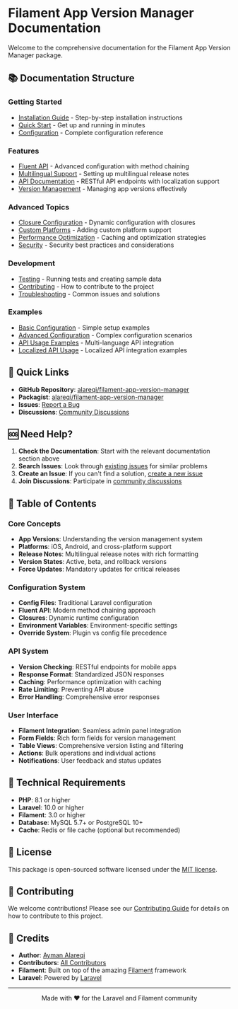 # Filament App Version Manager Documentation

Welcome to the comprehensive documentation for the Filament App Version Manager package.

## 📚 Documentation Structure

### Getting Started
- [Installation Guide](installation.md) - Step-by-step installation instructions
- [Quick Start](quick-start.md) - Get up and running in minutes
- [Configuration](configuration.md) - Complete configuration reference

### Features
- [Fluent API](fluent-api.md) - Advanced configuration with method chaining
- [Multilingual Support](multilingual.md) - Setting up multilingual release notes
- [API Documentation](api.md) - RESTful API endpoints with localization support
- [Version Management](version-management.md) - Managing app versions effectively

### Advanced Topics
- [Closure Configuration](closure-configuration.md) - Dynamic configuration with closures
- [Custom Platforms](custom-platforms.md) - Adding custom platform support
- [Performance Optimization](performance.md) - Caching and optimization strategies
- [Security](security.md) - Security best practices and considerations

### Development
- [Testing](testing.md) - Running tests and creating sample data
- [Contributing](contributing.md) - How to contribute to the project
- [Troubleshooting](troubleshooting.md) - Common issues and solutions

### Examples
- [Basic Configuration](../examples/basic-configuration.php) - Simple setup examples
- [Advanced Configuration](../examples/advanced-configuration.php) - Complex configuration scenarios
- [API Usage Examples](../examples/api-usage-examples.php) - Multi-language API integration
- [Localized API Usage](../examples/localized-api-usage.php) - Localized API integration examples

## 🚀 Quick Links

- **GitHub Repository**: [alareqi/filament-app-version-manager](https://github.com/alareqi/filament-app-version-manager)
- **Packagist**: [alareqi/filament-app-version-manager](https://packagist.org/packages/alareqi/filament-app-version-manager)
- **Issues**: [Report a Bug](https://github.com/alareqi/filament-app-version-manager/issues)
- **Discussions**: [Community Discussions](https://github.com/alareqi/filament-app-version-manager/discussions)

## 🆘 Need Help?

1. **Check the Documentation**: Start with the relevant documentation section above
2. **Search Issues**: Look through [existing issues](https://github.com/alareqi/filament-app-version-manager/issues) for similar problems
3. **Create an Issue**: If you can't find a solution, [create a new issue](https://github.com/alareqi/filament-app-version-manager/issues/new)
4. **Join Discussions**: Participate in [community discussions](https://github.com/alareqi/filament-app-version-manager/discussions)

## 📖 Table of Contents

### Core Concepts
- **App Versions**: Understanding the version management system
- **Platforms**: iOS, Android, and cross-platform support
- **Release Notes**: Multilingual release notes with rich formatting
- **Version States**: Active, beta, and rollback versions
- **Force Updates**: Mandatory updates for critical releases

### Configuration System
- **Config Files**: Traditional Laravel configuration
- **Fluent API**: Modern method chaining approach
- **Closures**: Dynamic runtime configuration
- **Environment Variables**: Environment-specific settings
- **Override System**: Plugin vs config file precedence

### API System
- **Version Checking**: RESTful endpoints for mobile apps
- **Response Format**: Standardized JSON responses
- **Caching**: Performance optimization with caching
- **Rate Limiting**: Preventing API abuse
- **Error Handling**: Comprehensive error responses

### User Interface
- **Filament Integration**: Seamless admin panel integration
- **Form Fields**: Rich form fields for version management
- **Table Views**: Comprehensive version listing and filtering
- **Actions**: Bulk operations and individual actions
- **Notifications**: User feedback and status updates

## 🔧 Technical Requirements

- **PHP**: 8.1 or higher
- **Laravel**: 10.0 or higher
- **Filament**: 3.0 or higher
- **Database**: MySQL 5.7+ or PostgreSQL 10+
- **Cache**: Redis or file cache (optional but recommended)

## 📝 License

This package is open-sourced software licensed under the [MIT license](../LICENSE.md).

## 🤝 Contributing

We welcome contributions! Please see our [Contributing Guide](contributing.md) for details on how to contribute to this project.

## 🙏 Credits

- **Author**: [Ayman Alareqi](https://github.com/aymanalareqi)
- **Contributors**: [All Contributors](https://github.com/alareqi/filament-app-version-manager/contributors)
- **Filament**: Built on top of the amazing [Filament](https://filamentphp.com) framework
- **Laravel**: Powered by [Laravel](https://laravel.com)

---

<div align="center">
    <p>Made with ❤️ for the Laravel and Filament community</p>
</div>
